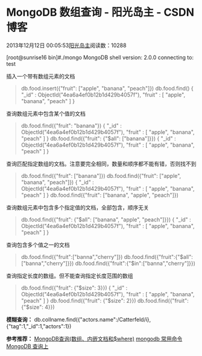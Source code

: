 
# MongoDB 数组查询 - 阳光岛主 - CSDN博客

2013年12月12日 00:05:53[阳光岛主](https://me.csdn.net/sunboy_2050)阅读数：10288


[root@sunrise16 bin]\#./mongo
MongoDB shell version: 2.0.0
connecting to: test

插入一个带有数组元素的文档
>db.food.insert({"fruit": ["apple", "banana", "peach"]})
>db.food.find()
{ "_id" : ObjectId("4ea6a4ef0b12b1d429b4057f"), "fruit" : [ "apple", "banana", "peach" ] }

查询数组元素中包含某个值的文档
>db.food.find({"fruit": "banana"})
{ "_id" : ObjectId("4ea6a4ef0b12b1d429b4057f"), "fruit" : [ "apple", "banana", "peach" ] }
>db.food.find({"fruit": {"$all": ["banana"]}})
{ "_id" : ObjectId("4ea6a4ef0b12b1d429b4057f"), "fruit" : [ "apple", "banana", "peach" ] }

查询匹配指定数组的文档。注意要完全相同，数量和顺序都不能有错，否则找不到
>db.food.find({"fruit": ["banana"]})
>db.food.find({"fruit": ["apple", "banana", "peach"]})
{ "_id" : ObjectId("4ea6a4ef0b12b1d429b4057f"), "fruit" : [ "apple", "banana", "peach" ] }
>db.food.find({"fruit": ["banana", "apple", "peach"]})

查询数组元素中包含多个指定值的文档，全部包含，顺序无关
>db.food.find({"fruit": {"$all": ["banana", "apple", "peach"]}})
{ "_id" : ObjectId("4ea6a4ef0b12b1d429b4057f"), "fruit" : [ "apple", "banana", "peach" ] }

查询包含多个值之一的文档
>db.food.find({"fruit":["banna","cherry"]})
>db.food.find({"fruit":{"$all":["banna","cherry"]}})
>db.food.find({"fruit":{"$in":["banna","cherry"]}})

查询指定长度的数组。但不能查询指定长度范围的数组
>db.food.find({"fruit": {"$size": 3}})
{ "_id" : ObjectId("4ea6a4ef0b12b1d429b4057f"), "fruit" : [ "apple", "banana", "peach" ] }
>db.food.find({"fruit": {"$size": 2}})
>db.food.find({"fruit": {"$size": 4}})

**模糊查询：**
db.collname.find({"actors.name":/Catterfeld/i}, {"tag":1,"_id":1,"actors":1})


**参考推荐：**
[MongoDB查询(数组、内嵌文档和$where)](http://blog.csdn.net/drifterj/article/details/7833883)
[mongodb 常用命令](http://blog.csdn.net/ithomer/article/details/17111943)
[MongoDB 查询上](http://www.cnblogs.com/refactor/archive/2012/07/30/2591344.html)



